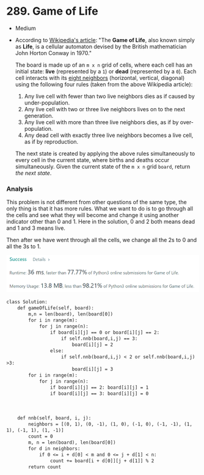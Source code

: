 # 289. Game of Life

* Medium
*   According to [Wikipedia's article](https://en.wikipedia.org/wiki/Conway's\_Game\_of\_Life): "The **Game of Life**, also known simply as **Life**, is a cellular automaton devised by the British mathematician John Horton Conway in 1970."

    The board is made up of an `m x n` grid of cells, where each cell has an initial state: **live** (represented by a `1`) or **dead** (represented by a `0`). Each cell interacts with its [eight neighbors](https://en.wikipedia.org/wiki/Moore\_neighborhood) (horizontal, vertical, diagonal) using the following four rules (taken from the above Wikipedia article):

    1. Any live cell with fewer than two live neighbors dies as if caused by under-population.
    2. Any live cell with two or three live neighbors lives on to the next generation.
    3. Any live cell with more than three live neighbors dies, as if by over-population.
    4. Any dead cell with exactly three live neighbors becomes a live cell, as if by reproduction.

    The next state is created by applying the above rules simultaneously to every cell in the current state, where births and deaths occur simultaneously. Given the current state of the `m x n` grid `board`, return _the next state_.

### Analysis&#x20;

This problem is not different from other questions of the same type, the only thing is that it has more rules. What we want to do is to go through all the cells and see what they will become and change it using another indicator other than 0 and 1. Here in the solution, 0 and 2 both means dead and 1 and 3 means live.&#x20;

Then after we have went through all the cells, we change all the 2s to 0 and all the 3s to 1.&#x20;

![](<../../.gitbook/assets/image (10).png>)

```
class Solution:
    def gameOfLife(self, board):
        m,n = len(board), len(board[0])
        for i in range(m):
            for j in range(n):
                if board[i][j] == 0 or board[i][j] == 2:
                    if self.nnb(board,i,j) == 3:
                        board[i][j] = 2
                else:
                    if self.nnb(board,i,j) < 2 or self.nnb(board,i,j) >3:
                        board[i][j] = 3
        for i in range(m):
            for j in range(n):
                if board[i][j] == 2: board[i][j] = 1
                if board[i][j] == 3: board[i][j] = 0
                    
                    
    
    def nnb(self, board, i, j):
        neighbors = [(0, 1), (0, -1), (1, 0), (-1, 0), (-1, -1), (1, 1), (-1, 1), (1, -1)]
        count = 0
        m, n = len(board), len(board[0])
        for d in neighbors:
            if 0 <= i + d[0] < m and 0 <= j + d[1] < n:
                count += board[i + d[0]][j + d[1]] % 2 
        return count
```

